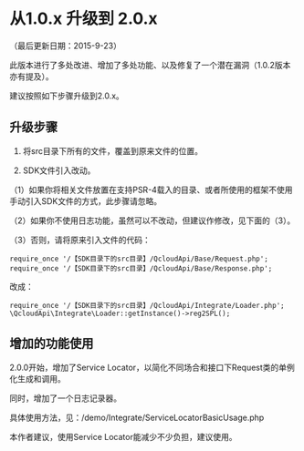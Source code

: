 # 从1.0.x 升级到 2.0.x

（最后更新日期：2015-9-23）

此版本进行了多处改进、增加了多处功能、以及修复了一个潜在漏洞（1.0.2版本亦有提及）。

建议按照如下步骤升级到2.0.x。

## 升级步骤

1. 将src目录下所有的文件，覆盖到原来文件的位置。

2. SDK文件引入改动。

（1）如果你将相关文件放置在支持PSR-4载入的目录、或者所使用的框架不使用手动引入SDK文件的方式，此步骤请忽略。

（2）如果你不使用日志功能，虽然可以不改动，但建议作修改，见下面的（3）。

（3）否则，请将原来引入文件的代码：

```
require_once '/【SDK目录下的src目录】/QcloudApi/Base/Request.php';
require_once '/【SDK目录下的src目录】/QcloudApi/Base/Response.php';
```

改成：

```
require_once '/【SDK目录下的src目录】/QcloudApi/Integrate/Loader.php';
\QcloudApi\Integrate\Loader::getInstance()->reg2SPL();
```

## 增加的功能使用

2.0.0开始，增加了Service Locator，以简化不同场合和接口下Request类的单例化生成和调用。

同时，增加了一个日志记录器。

具体使用方法，见：/demo/Integrate/ServiceLocatorBasicUsage.php

本作者建议，使用Service Locator能减少不少负担，建议使用。

